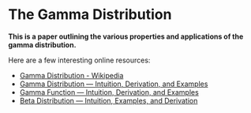 # The Gamma Distribution

**This is a paper outlining the various properties and applications of the gamma distribution.**

Here are a few interesting online resources:
- [Gamma Distribution - Wikipedia](https://en.wikipedia.org/wiki/Gamma_distribution#Laplace_transform)
- [Gamma Distribution — Intuition, Derivation, and Examples](https://towardsdatascience.com/gamma-distribution-intuition-derivation-and-examples-55f407423840)
- [Gamma Function — Intuition, Derivation, and Examples](https://towardsdatascience.com/gamma-function-intuition-derivation-and-examples-5e5f72517dee)
- [Beta Distribution — Intuition, Examples, and Derivation](https://towardsdatascience.com/beta-distribution-intuition-examples-and-derivation-cf00f4db57af)